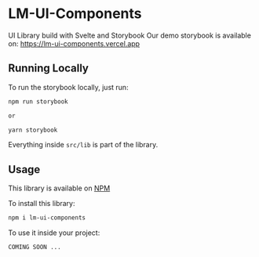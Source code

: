 # LM-UI-Components

UI Library build with Svelte and Storybook
Our demo storybook is available on: https://lm-ui-components.vercel.app

## Running Locally

To run the storybook locally, just run:

```bash
npm run storybook 

or 

yarn storybook
```

Everything inside `src/lib` is part of the library.

## Usage
This library is available on [NPM](https://www.npmjs.com/package/lm-ui-components)

To install this library:

```bash
npm i lm-ui-components
```

To use it inside your project:

```
COMING SOON ...
```